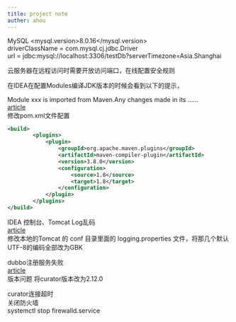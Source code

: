 ```yaml
---
title: project note
auther: ahou
---
```



MySQL
<mysql.version>8.0.16</mysql.version>  
driverClassName = com.mysql.cj.jdbc.Driver  
url = jdbc:mysql://localhost:3306/testDb?serverTimezone=Asia.Shanghai  

云服务器在远程访问时需要开放访问端口，在线配置安全规则  


在IDEA在配置Modules编译JDK版本的时候会看到以下的提示，

Module xxx is imported from Maven.Any changes made in its ......  
[article](https://blog.csdn.net/wohiusdashi/article/details/88362799)  
修改pom.xml文件配置  
``` xml
<build>
        <plugins>
            <plugin>
                <groupId>org.apache.maven.plugins</groupId>
                <artifactId>maven-compiler-plugin</artifactId>
                <version>3.8.0</version>
                <configuration>
                    <source>1.8</source>
                    <target>1.8</target>
                </configuration>
            </plugin>
        </plugins>
</build>
```

IDEA 控制台、Tomcat Log乱码  
[article](https://blog.csdn.net/qq_31588719/article/details/102516823)  
修改本地的Tomcat 的 conf 目录里面的 logging.properties  文件，将那几个默认UTF-8的编码全部改为GBK  


dubbo注册服务失败  
[article](https://blog.csdn.net/ko0491/article/details/85166003)  
版本问题 将curator版本改为2.12.0   

curator连接超时  
关闭防火墙  
systemctl stop firewalld.service  